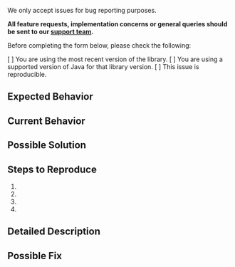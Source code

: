 We only accept issues for bug reporting purposes. 

**All feature requests, implementation concerns or general queries should be sent to our [support team](https://support.urbanairship.com/).**

Before completing the form below, please check the following:

[ ] You are using the most recent version of the library. 
[ ] You are using a supported version of Java for that library version. 
[ ] This issue is reproducible. 

## Expected Behavior
<!--- Tell us what should happen -->

## Current Behavior
<!--- Tell us what happens instead of the expected behavior -->

## Possible Solution
<!--- Not required, but gives us a place to begin investigating -->

## Steps to Reproduce
<!--- Provide a link to a live example, or an unambiguous set of steps to -->
<!--- reproduce this bug. Include your implementation code if possible and relevant -->
1.
2.
3.
4.

## Detailed Description
<!--- Provide a detailed description. If possible full logs showing the behavior.-->

## Possible Fix
<!--- Not required, but suggest your possible solution if possible. -->
<!--  If your fix is known to work, we accept pull requests with a completed contribution agreement. -->
